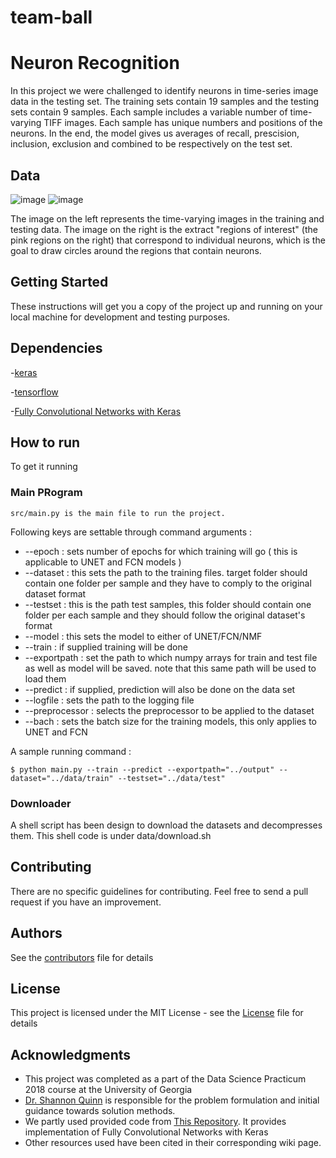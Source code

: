 # team-ball

# Neuron Recognition  

In this project we were challenged to identify neurons in time-series image data in the testing set. The training sets contain 19 samples and the testing sets contain 9 samples. Each sample includes a variable number of time-varying TIFF images. Each sample has unique numbers and positions of the neurons. In the end, the model gives us averages of recall, prescision, inclusion, exclusion and combined to be  respectively on the test set.

## Data    
![image](https://camo.githubusercontent.com/8b0a462a43fcab3e83992d7b4aed5a92feda0dc7/687474703a2f2f6e6575726f66696e6465722e636f64656e6575726f2e6f72672f636f6d706f6e656e74732f6173736574732f6d6f7669652e676966)
![image](https://camo.githubusercontent.com/21fcbc0a48052b77af30d741b71a736dbf9ed4b0/687474703a2f2f6e6575726f66696e6465722e636f64656e6575726f2e6f72672f636f6d706f6e656e74732f6173736574732f7a6f6f6d696e672e676966)    

The image on the left represents the time-varying images in the training and testing data. The image on the right is the extract "regions of interest" (the pink regions on the right) that correspond to individual neurons, which is the goal to draw circles around the regions that contain neurons.

## Getting Started

These instructions will get you a copy of the project up and running on your local machine for development and testing 
purposes.

## Dependencies
-[keras](https://keras.io/#installation)

-[tensorflow](https://www.tensorflow.org/install/)

-[Fully Convolutional Networks with Keras](https://github.com/JihongJu/keras-fcn)

## How to run
To get it running
### Main PRogram 
    src/main.py is the main file to run the project.
     
Following keys are settable through command arguments :
     
* --epoch : sets number of epochs for which training will go ( this is applicable to UNET and FCN models )
* --dataset : this sets the path to the training files. target folder should contain one folder per sample and they have to comply to the original dataset format
* --testset : this is the path test samples, this folder should contain one folder per each sample and they should follow the original dataset's format
* --model : this sets the model to either of UNET/FCN/NMF 
* --train : if supplied training will be done 
* --exportpath : set the path to which numpy arrays for train and test file as well as model will be saved. note that this same path will be used to load them 
* --predict : if supplied, prediction will also be done on the data set
* --logfile : sets the path to the logging file 
* --preprocessor : selects the preprocessor to be applied to the dataset 
* --bach : sets the batch size for the training models, this only applies to UNET and FCN

A sample running command : 
    
    $ python main.py --train --predict --exportpath="../output" --dataset="../data/train" --testset="../data/test"

### Downloader 

A shell script has been design to download the datasets and decompresses them. This shell code is  under data/download.sh

## Contributing

There are no specific guidelines for contributing.  Feel free to send a pull request if you have an improvement.


## Authors

See the [contributors](./CONTRIBUTORS.md) file for details

## License

This project is licensed under the MIT License - see the [License](./LICENSE) file for details

## Acknowledgments

* This project was completed as a part of the Data Science Practicum 2018 course at the University of Georgia
* [Dr. Shannon Quinn](https://github.com/magsol)
 is responsible for the problem formulation and initial guidance towards solution methods.
* We partly used provided code from [This Repository](https://github.com/JihongJu/keras-fcn).
It provides implementation of Fully Convolutional Networks with Keras
* Other resources used have been cited in their corresponding wiki page. 

